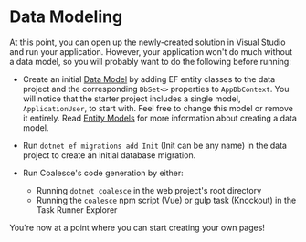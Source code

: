 <!-- MARKER:data-modeling -->

# Data Modeling

At this point, you can open up the newly-created solution in Visual Studio and run your application. However, your application won't do much without a data model, so you will probably want to do the following before running:

- Create an initial [Data Model](/modeling/model-types/entities.md) by adding EF entity classes to the data project and the corresponding `DbSet<>` properties to `AppDbContext`. You will notice that the starter project includes a single model, `ApplicationUser`, to start with. Feel free to change this model or remove it entirely. Read [Entity Models](/modeling/model-types/entities.md) for more information about creating a data model. 

- Run ``dotnet ef migrations add Init`` (Init can be any name) in the data project to create an initial database migration.

- Run Coalesce's code generation by either:

    - Running ``dotnet coalesce`` in the web project's root directory
    - Running the ``coalesce`` npm script (Vue) or gulp task (Knockout) in the Task Runner Explorer

You're now at a point where you can start creating your own pages!


<!-- MARKER:data-modeling-end -->